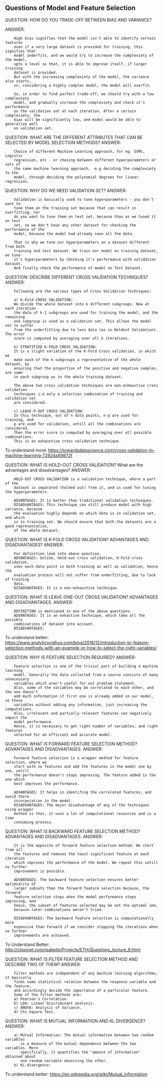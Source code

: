 
## Questions of Model and Feature Selection ##


QUESTION: HOW DO YOU TRADE-OFF BETWEEN BIAS AND VARIANCE?

ANSWER:

        High bias signifies that the model isn't able to identify certain features
        even if a very large dataset is provided for training, this signifies that
        model underfits, and we would try to increase the complexiety of the model,
        upto a level so that, it is able to improve itself, if larger training
        dataset is provided.
        But with the increasing complexiety of the model, the variance also starts,
        so, considering a highly complex model, the model will overfit.

        So, in order to find perfect trade-off, we should try with a low complexiety
        model, and gradually increase the complexiety and check it's performance
        on the validation set at each iteration. After a certain complexiety, the
        bias will be significantly low, and model would be able to generalize well
        on validation set.


QUESTION: WHAT ARE THE DIFFERENT ATTRIBUTES THAT CAN BE SELECTED BY MODEL SELECTION
          METHODS?
ANSWER: 

        Choice of different Machine Learning approach, for eg: SVMs, Logistic
        regression, etc - or chosing between different hyperparameters or sets of
        the same machine learning approach, -e.g deciding the complexiety fo the
        model, through deciding the polynomial degrees for linear regression.

QUESTION: WHY DO WE NEED VALIDATION SET?
ANSWER: 
        
        Validation is basically used to tune hyperparameters - you don't want to
        tune them on the training set because that can result in overfitting. nor
        do you want to tune them on test set, because than as we tuned it on test
        set, so we don't have any other dataset for checking the performance of the
        model, because the model had already seen all the data.

        That is why we tune our hyperparameters on a dataset different from both
        training and test dataset. We train our model on training dataset, we tune
        it's hyperparameters by checking it's performance with validation dataset.
        And finally check the performance of model on Test Dataset.

QUESTION: DESCRIBE DIFFERENT CROSS VALIDATION TECHNIQUES?
ANSWER: 
        
        Following are the various types of Cross Validation Techniques:

        a) K-Fold CROSS VALIDATION:
        We divide the whole dataset into k different subgroups. Now at each iteration
        the data of k-1 subgroups are used for training the model, and the remaining
        one subgroup is used as a validation set. This allows the model not to suffer
        from the underfitting due to less data (as in Holdout Validation). The error
        score is computed by averaging over all k iterations.

        b) STRATIFIED K-FOLD CROSS VALIDATION:
        It is a slight variation of the K-Fold Cross validation, in which we
        make each of the k-subgroups a representative of the whole dataset, by
        ensuring that the proportion of the positive and negative samples, are same
        in each subgroup as in the whole training dataset.

        The above two cross validation techniques are non-exhaustive cross validation
        techniques i.e only a selection combination of training and validation set
        are considered.

        c) LEAVE-P-OUT CROSS VALIDATION:
        In this technique, out of n data points, n-p are used for training, and
        p are used for validation, untill all the combinations are considered.
        Then the error score is computed by averaging over all possible combinations.
        This is an exhaustive cross validation technique.

To understand more: https://towardsdatascience.com/cross-validation-in-machine-learning-72924a69872f

QUESTION: WHAT IS HOLD-OUT CROSS VALIDATION? What are the advantages and disadvantages?
ANSWER: 
        
        HOLD-OUT CROSS VALIDATION is a validation technique, where a part of the
        dataset is separated (holded out) from it, and is used for tuning the hyperparameters.

        ADVANTAGES: It is better than traditional validation techniques.
        DISADVANTAGES: This technique can still produce model with high variance, because
        the evaluation highly depends on which data is in validation set, and which
        is in training set. We should ensure that both the datasets are a good representative,
        of the whole dataset.

QUESTION: WHAT IS K-FOLD CROSS VALIDATION? ADVANTAGES AND DISADVANTAGES?
ANSWER: 
        
        For definition look into above question.
        ADVANTAGES: Unlike, Hold-out cross validation, K-Fold cross validation,
        uses each data point in both training as well as validation, hence the
        evaluation process will not suffer from underfitting, due to lack of training
        data.
        DISADVANTAGES: It is a non-exhaustive technique.

QUESTION: WHAT IS LEAVE-ONE-OUT CROSS VALIDATION? ADVANTAGES AND DISADVANTAGES.
ANSWER: 
        
        DEFINITION is mentioned in one of the above questions.
        ADVANTAGES: It is an exhastive technique, which take all the possible
        combinations of dataset into account.
        DISADVANTAGES:

To understand better: https://www.analyticsvidhya.com/blog/2016/12/introduction-to-feature-selection-methods-with-an-example-or-how-to-select-the-right-variables/

QUESTION: WHY IS FEATURE SELECTION REQUIRED?
ANSWER: 
        
        Feature selection is one of the trivial part of building a machine learning
        model. Generally the data collected from a source consists of many unnecessary
        variables which aren't useful for out problem statement.
        Also, some of the variables may be correlated to each other, and the one doesn't
        add much information if first one is already added in our model, so these
        variables without adding any information, just increasing the computations.
        Also, irrelevant and partially relevant features can negatively impact the
        model performance.
        Hence, it is necessary to get right number of variables, and right features
        selected for an efficient and accurate model.


QUESTION: WHAT IS FORWARD FEATURE SELECTION METHOD? ADVANTAGES AND DISADVANTAGES.
ANSWER: 
        
        Forward feature selection is a wrapper method for feature selection, where we
        start with no features and add the features in the model one by one, untill
        the performance doesn't stops improving. The feature added is the one which
        best improves the performance.

        ADVANTAGES: It helps in identifing the correlated features, and avoid there
        incorporation in the model.
        DISADVANTAGES: The major disadvantage of any of the techniques using wrapper
        method is that, it uses a lot of computational resources and is a time
        consuming process.

QUESTION: WHAT IS BACKWARD FEATURE SELECTION METHOD? ADVANTAGES AND DISADVANTAGES.
ANSWER: 
        
        It is the opposite of forward feature selection method. We start from all
        the features and removes the least significant feature at each iteration
        which improves the performance of the model. We repeat this untill no further
        improvement is possible.

        ADVANTAGES: The backward feature selection ensures better optimiality of
        larger subsets than the forward feature selection because, the forward
        feature selection stops when the model performance stops improving, and
        hence, the subset of features selected may be not the optimal one,
        because later combinations weren't tried.

        DISADVANTAGES: The backward feature selection is computationally more
        expensive than forward if we consider stopping the iterations when no further
        improvements are achieved.

To Understand Better: http://clopinet.com/isabelle/Projects/ETH/Questions_lecture_8.html

QUESTION: WHAT IS FILTER FEATURE SELECTION METHOD AND DESCRIBE TWO OF THEM?
ANSWER: 
        
        Filter methods are independent of any machine learning algorithms, it basically
        finds some statistical relation between the response variable and the feature,
        and accordingly decide the importance of a particular feature.
        Some of the filter methods are:
        a) Pearson's Correlation.
        b) LDA: Linear Discriminant analysis.
        c) ANOVA: Analysis of Variance.
        d) Chi-Square Test.

QUESTION: WHAT IS MUTUAL INFORMATION AND KL DIVERGENCE?
ANSWER: 
        
        a) Mutual Information: The mutual information between two random variables
           is a measure of the mutual dependence between the two variables. More
           specifically, it quantifies the "amount of information" obtained about
           one random variable observing the other.
        b) KL-divergence:

To understand better: https://en.wikipedia.org/wiki/Mutual_information
